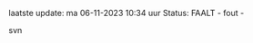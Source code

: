 laatste update: 
ma 06-11-2023 10:34   uur 
Status: FAALT - fout - 
<div class="service R">svn</div>